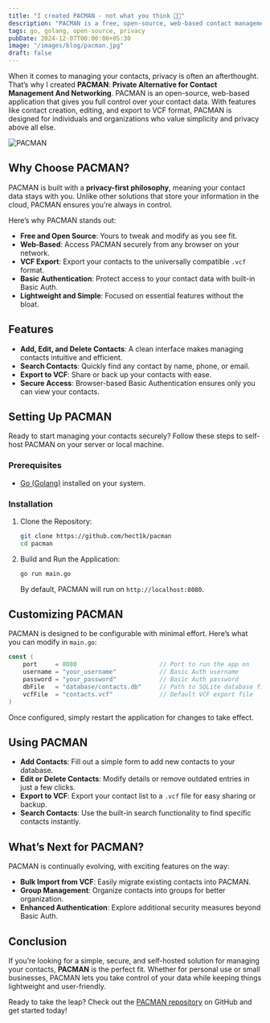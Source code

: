 ```yaml
---
title: "I created PACMAN - not what you think 👀👀"
description: "PACMAN is a free, open-source, web-based contact management app designed for simplicity and privacy."
tags: go, golang, open-source, privacy
pubDate: 2024-12-07T00:00:00+05:30
image: "/images/blog/pacman.jpg"
draft: false
---
```


When it comes to managing your contacts, privacy is often an afterthought. That’s why I created **PACMAN**: **Private Alternative for Contact Management And Networking**. PACMAN is an open-source, web-based application that gives you full control over your contact data. With features like contact creation, editing, and export to VCF format, PACMAN is designed for individuals and organizations who value simplicity and privacy above all else.

![PACMAN](https://nnisarg.in/images/blog/pacman.jpg)

## Why Choose PACMAN?

PACMAN is built with a **privacy-first philosophy**, meaning your contact data stays with you. Unlike other solutions that store your information in the cloud, PACMAN ensures you’re always in control.

Here’s why PACMAN stands out:

- **Free and Open Source**: Yours to tweak and modify as you see fit.
- **Web-Based**: Access PACMAN securely from any browser on your network.
- **VCF Export**: Export your contacts to the universally compatible `.vcf` format.
- **Basic Authentication**: Protect access to your contact data with built-in Basic Auth.
- **Lightweight and Simple**: Focused on essential features without the bloat.

## Features

- **Add, Edit, and Delete Contacts**: A clean interface makes managing contacts intuitive and efficient.
- **Search Contacts**: Quickly find any contact by name, phone, or email.
- **Export to VCF**: Share or back up your contacts with ease.
- **Secure Access**: Browser-based Basic Authentication ensures only you can view your contacts.

## Setting Up PACMAN

Ready to start managing your contacts securely? Follow these steps to self-host PACMAN on your server or local machine.

### Prerequisites

- [Go (Golang)](https://golang.org/dl/) installed on your system.

### Installation

1. Clone the Repository:

   ```bash
   git clone https://github.com/hect1k/pacman
   cd pacman
   ```

2. Build and Run the Application:

   ```bash
   go run main.go
   ```

   By default, PACMAN will run on `http://localhost:8080`.

## Customizing PACMAN

PACMAN is designed to be configurable with minimal effort. Here’s what you can modify in `main.go`:

```go
const (
    port     = 8080                       // Port to run the app on
    username = "your_username"            // Basic Auth username
    password = "your_password"            // Basic Auth password
    dbFile   = "database/contacts.db"     // Path to SQLite database file
    vcfFile  = "contacts.vcf"             // Default VCF export file
)
```

Once configured, simply restart the application for changes to take effect.

## Using PACMAN

- **Add Contacts**: Fill out a simple form to add new contacts to your database.
- **Edit or Delete Contacts**: Modify details or remove outdated entries in just a few clicks.
- **Export to VCF**: Export your contact list to a `.vcf` file for easy sharing or backup.
- **Search Contacts**: Use the built-in search functionality to find specific contacts instantly.

## What’s Next for PACMAN?

PACMAN is continually evolving, with exciting features on the way:

- **Bulk Import from VCF**: Easily migrate existing contacts into PACMAN.
- **Group Management**: Organize contacts into groups for better organization.
- **Enhanced Authentication**: Explore additional security measures beyond Basic Auth.

## Conclusion

If you’re looking for a simple, secure, and self-hosted solution for managing your contacts, **PACMAN** is the perfect fit. Whether for personal use or small businesses, PACMAN lets you take control of your data while keeping things lightweight and user-friendly.

Ready to take the leap? Check out the [PACMAN repository](https://github.com/hect1k/pacman) on GitHub and get started today!
